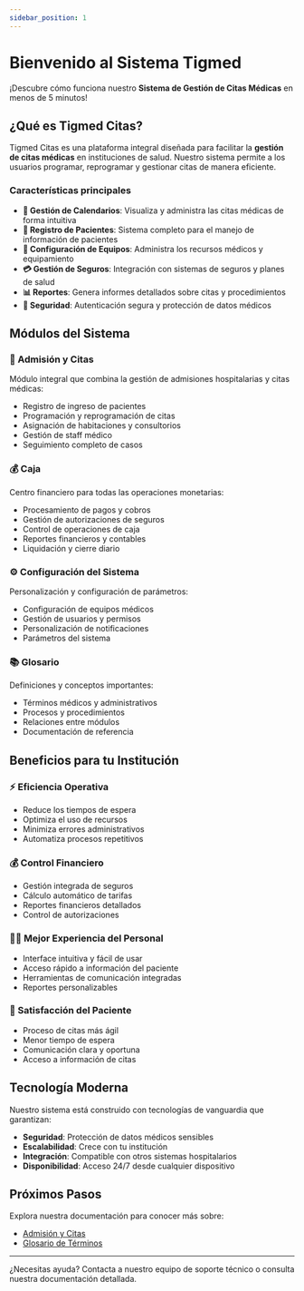 ```yaml
---
sidebar_position: 1
---
```


# Bienvenido al Sistema Tigmed

¡Descubre cómo funciona nuestro **Sistema de Gestión de Citas Médicas** en menos de 5 minutos!

## ¿Qué es Tigmed Citas?

Tigmed Citas es una plataforma integral diseñada para facilitar la **gestión de citas médicas** en instituciones de salud. Nuestro sistema permite a los usuarios programar, reprogramar y gestionar citas de manera eficiente.

### Características principales

- **📅 Gestión de Calendarios**: Visualiza y administra las citas médicas de forma intuitiva
- **👥 Registro de Pacientes**: Sistema completo para el manejo de información de pacientes
- **🏥 Configuración de Equipos**: Administra los recursos médicos y equipamiento
- **💳 Gestión de Seguros**: Integración con sistemas de seguros y planes de salud
- **📊 Reportes**: Genera informes detallados sobre citas y procedimientos
- **🔐 Seguridad**: Autenticación segura y protección de datos médicos

## Módulos del Sistema

### 🏥 Admisión y Citas
Módulo integral que combina la gestión de admisiones hospitalarias y citas médicas:
- Registro de ingreso de pacientes
- Programación y reprogramación de citas
- Asignación de habitaciones y consultorios
- Gestión de staff médico
- Seguimiento completo de casos

### 💰 Caja
Centro financiero para todas las operaciones monetarias:
- Procesamiento de pagos y cobros
- Gestión de autorizaciones de seguros
- Control de operaciones de caja
- Reportes financieros y contables
- Liquidación y cierre diario

### ⚙️ Configuración del Sistema
Personalización y configuración de parámetros:
- Configuración de equipos médicos
- Gestión de usuarios y permisos
- Personalización de notificaciones
- Parámetros del sistema

### 📚 Glosario
Definiciones y conceptos importantes:
- Términos médicos y administrativos
- Procesos y procedimientos
- Relaciones entre módulos
- Documentación de referencia

## Beneficios para tu Institución

### ⚡ Eficiencia Operativa
- Reduce los tiempos de espera
- Optimiza el uso de recursos
- Minimiza errores administrativos
- Automatiza procesos repetitivos

### 💰 Control Financiero
- Gestión integrada de seguros
- Cálculo automático de tarifas
- Reportes financieros detallados
- Control de autorizaciones

### 👨‍⚕️ Mejor Experiencia del Personal
- Interface intuitiva y fácil de usar
- Acceso rápido a información del paciente
- Herramientas de comunicación integradas
- Reportes personalizables

### 🏥 Satisfacción del Paciente
- Proceso de citas más ágil
- Menor tiempo de espera
- Comunicación clara y oportuna
- Acceso a información de citas

## Tecnología Moderna

Nuestro sistema está construido con tecnologías de vanguardia que garantizan:
- **Seguridad**: Protección de datos médicos sensibles
- **Escalabilidad**: Crece con tu institución
- **Integración**: Compatible con otros sistemas hospitalarios
- **Disponibilidad**: Acceso 24/7 desde cualquier dispositivo

## Próximos Pasos

Explora nuestra documentación para conocer más sobre:
- [Admisión y Citas](./admision-citas/introduccion)
- [Glosario de Términos](./glosario/cita-medica)

---

¿Necesitas ayuda? Contacta a nuestro equipo de soporte técnico o consulta nuestra documentación detallada.
